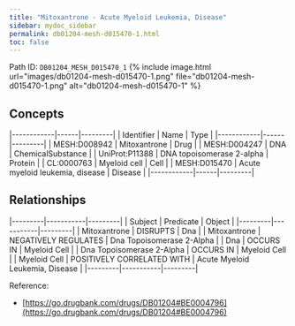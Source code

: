 ```yaml
---
title: "Mitoxantrone - Acute Myeloid Leukemia, Disease"
sidebar: mydoc_sidebar
permalink: db01204-mesh-d015470-1.html
toc: false 
---
```



Path ID: `DB01204_MESH_D015470_1`
{% include image.html url="images/db01204-mesh-d015470-1.png" file="db01204-mesh-d015470-1.png" alt="db01204-mesh-d015470-1" %}

## Concepts

|------------|------|---------|
| Identifier | Name | Type    |
|------------|------|---------|
| MESH:D008942 | Mitoxantrone | Drug |
| MESH:D004247 | DNA | ChemicalSubstance |
| UniProt:P11388 | DNA topoisomerase 2-alpha | Protein |
| CL:0000763 | Myeloid cell | Cell |
| MESH:D015470 | Acute myeloid leukemia, disease | Disease |
|------------|------|---------|

## Relationships

|---------|-----------|---------|
| Subject | Predicate | Object  |
|---------|-----------|---------|
| Mitoxantrone | DISRUPTS | Dna |
| Mitoxantrone | NEGATIVELY REGULATES | Dna Topoisomerase 2-Alpha |
| Dna | OCCURS IN | Myeloid Cell |
| Dna Topoisomerase 2-Alpha | OCCURS IN | Myeloid Cell |
| Myeloid Cell | POSITIVELY CORRELATED WITH | Acute Myeloid Leukemia, Disease |
|---------|-----------|---------|

Reference: 
  - [https://go.drugbank.com/drugs/DB01204#BE0004796](https://go.drugbank.com/drugs/DB01204#BE0004796)
